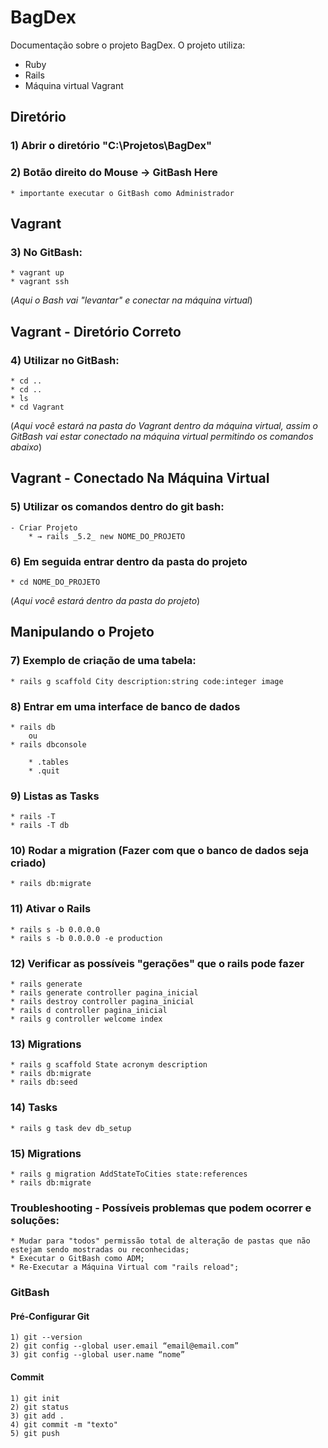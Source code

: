 # BagDex
Documentação sobre o projeto BagDex. O projeto utiliza:
* Ruby
* Rails
* Máquina virtual Vagrant

## Diretório

### 1) Abrir o diretório "C:\Projetos\BagDex"
### 2) Botão direito do Mouse → GitBash Here
	* importante executar o GitBash como Administrador

## Vagrant
### 3) No GitBash:
	* vagrant up
	* vagrant ssh

(_Aqui o Bash vai "levantar" e conectar na máquina virtual_)	

## Vagrant - Diretório Correto

### 4) Utilizar no GitBash:
	* cd ..
	* cd ..
	* ls 
	* cd Vagrant
	
(_Aqui você estará na pasta do Vagrant dentro da máquina virtual, assim o GitBash vai estar conectado na máquina virtual permitindo os comandos abaixo_)

## Vagrant - Conectado Na Máquina Virtual

### 5) Utilizar os comandos dentro do git bash:

	- Criar Projeto
		* → rails _5.2_ new NOME_DO_PROJETO
	
### 6) Em seguida entrar dentro da pasta do projeto
	* cd NOME_DO_PROJETO

(_Aqui você estará dentro da pasta do projeto_)

## Manipulando o Projeto

### 7) Exemplo de criação de uma tabela:
	* rails g scaffold City description:string code:integer image

### 8) Entrar em uma interface de banco de dados
	* rails db
		ou 
	* rails dbconsole

		* .tables
		* .quit
	
### 9) Listas as Tasks
	* rails -T
	* rails -T db
	
### 10) Rodar a migration (Fazer com que o banco de dados seja criado)
	* rails db:migrate
	
### 11) Ativar o Rails
	* rails s -b 0.0.0.0
	* rails s -b 0.0.0.0 -e production
	
### 12) Verificar as possíveis "gerações" que o rails pode fazer
	* rails generate
	* rails generate controller pagina_inicial
	* rails destroy controller pagina_inicial
	* rails d controller pagina_inicial
	* rails g controller welcome index
	
### 13)  Migrations
	* rails g scaffold State acronym description
	* rails db:migrate
	* rails db:seed
 
### 14) Tasks
	* rails g task dev db_setup

### 15) Migrations
	* rails g migration AddStateToCities state:references
	* rails db:migrate

### Troubleshooting - Possíveis problemas que podem ocorrer e soluções:
	* Mudar para "todos" permissão total de alteração de pastas que não estejam sendo mostradas ou reconhecidas;
	* Executar o GitBash como ADM;
	* Re-Executar a Máquina Virtual com "rails reload";

### GitBash

#### Pré-Configurar Git
	1) git --version
	2) git config --global user.email “email@email.com”
	3) git config --global user.name “nome”

#### Commit
	1) git init
	2) git status
	3) git add .
	4) git commit -m "texto"
	5) git push